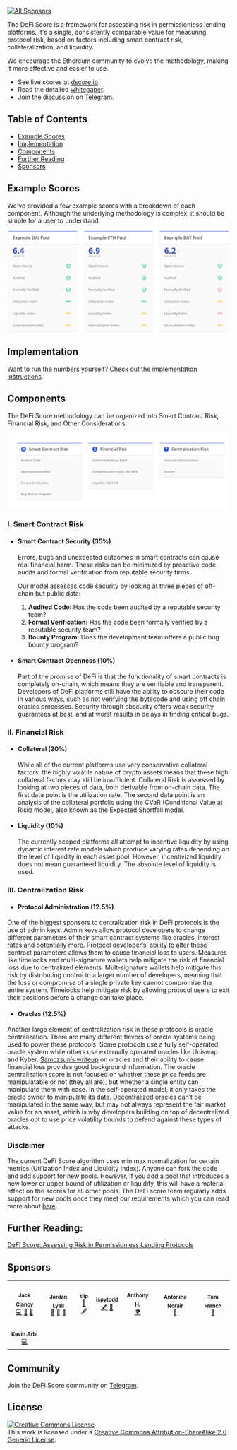 [![All Sponsors](https://img.shields.io/badge/all_sponsors-6-orange.svg?style=flat-square)](#sponsors)


The DeFi Score is a framework for assessing risk in permissionless lending platforms. It's a single, consistently comparable value for measuring protocol risk, based on factors including smart contract risk, collateralization, and liquidity.

We encourage the Ethereum community to evolve the methodology, making it more effective and easier to use.

* See live scores at [dscore.io](https://dscore.io).
* Read the detailed [whitepaper](whitepaper.md).
* Join the discussion on [Telegram](https://t.me/dscore).

## Table of Contents
* [Example Scores](#example-scores)
* [Implementation](#implementation)
* [Components](#components)
* [Further Reading](#further-reading)
* [Sponsors](#sponsors)

## Example Scores
We've provided a few example scores with a breakdown of each component. Although the underlying methodology is complex, it should be simple for a user to understand.

<img src="assets/images/dscore-example.png" alt="DeFi Score Examples">

## Implementation
Want to run the numbers yourself? Check out the [implementation instructions](implementation).

## Components
The DeFi Score methodology can be organized into Smart Contract Risk, Financial Risk, and Other Considerations.

<img src="assets/images/dscore-components.png" alt="DeFi Score Banner Components">

### I. Smart Contract Risk

* #### Smart Contract Security (35%)
  Errors, bugs and unexpected outcomes in smart contracts can cause real financial harm. These risks can be minimized by proactive code audits and formal verification from reputable security firms.

  Our model assesses code security by looking at three pieces of off-chain but public data:

  1. **Audited Code:** Has the code been audited by a reputable security team?
  2. **Formal Verification:** Has the code been formally verified by a reputable security team?
  3. **Bounty Program:** Does the development team offers a public bug bounty program?

* #### Smart Contract Openness (10%)
  Part of the promise of DeFi is that the functionality of smart contracts is completely on-chain, which means they are verifiable and transparent. Developers of DeFi platforms still have the ability to obscure their code in various ways, such as not verifying the bytecode and using off chain oracles processes. Security through obscurity offers weak security guarantees at best, and at worst results in delays in finding critical bugs.

### II. Financial Risk

* #### Collateral (20%)
  While all of the current platforms use very conservative collateral factors, the highly volatile nature of crypto assets means that these high collateral factors may still be insufficient. Collateral Risk is assessed by looking at two pieces of data, both derivable from on-chain data. The first data point is the utilization rate. The second data point is an analysis of the collateral portfolio using the CVaR (Conditional Value at Risk) model, also known as the Expected Shortfall model.

* #### Liquidity (10%)
  The currently scoped platforms all attempt to incentive liquidity by using dynamic interest rate models which produce varying rates depending on the level of liquidity in each asset pool. However, incentivized liquidity does not mean guaranteed liquidity. The absolute level of liquidity is used. 

### III. Centralization Risk

* #### Protocol Administration (12.5%)

One of the biggest sponsors to centralization risk in DeFi protocols is the use of admin keys. Admin keys allow protocol developers to change different parameters of their smart contract systems like oracles, interest rates and potentially more. Protocol developer’s’ ability to alter these contract parameters allows them to cause financial loss to users. Measures like timelocks and multi-signature wallets help mitigate the risk of financial loss due to centralized elements. Mult-signature wallets help mitigate this risk by distributing control to a larger number of developers, meaning that the loss or compromise of a single private key cannot compromise the entire system. Timelocks help mitigate risk by allowing protocol users to exit their positions before a change can take place.

* #### Oracles (12.5%)

Another large element of centralization risk in these protocols is oracle centralization. There are many different flavors of oracle systems being used to power these protocols. Some protocols use a fully self-operated oracle system while others use externally operated oracles like Uniswap and Kyber. [Samczsun’s writeup](https://samczsun.com/taking-undercollateralized-loans-for-fun-and-for-profit/) on oracles and their ability to cause financial loss provides good background information. The oracle centralization score is not focused on whether these price feeds are manipulatable or not (they all are), but whether a single entity can manipulate them with ease. In the self-operated model, it only takes the oracle owner to manipulate its data. Decentralized oracles can’t be manipulated in the same way, but may not always represent the fair market value for an asset, which is why developers building on top of decentralized oracles opt to use price volatility bounds to defend against these types of attacks.


### Disclaimer

The current DeFi Score algorithm uses min max normalization for certain metrics (Utilization Index and Liquidity Index). Anyone can fork the code and add support for new pools. However, if you add a pool that introduces a new lower or upper bound of utilization or liquidity, this will have a material effect on the scores for all other pools. The DeFi score team regularly adds support for new pools once they meet our requirements which you can read more about [here](https://github.com/jbluv/dscore/blob/master/pool-support-threshold.md).

## Further Reading:
[DeFi Score: Assessing Risk in Permissionless Lending Protocols](whitepaper.md)



## Sponsors
<!-- ALL-SPONSORS-LIST:START - Do not remove or modify this section -->
<!-- prettier-ignore-start -->
<!-- markdownlint-disable -->
<table>
  <tr>
    <td align="center"><a href="https://github.com/jclancy93"><img src="https://avatars2.githubusercontent.com/u/7850202?v=4" width="100px;" alt=""/><br /><sub><b>Jack Clancy</b></sub></a><br /><a href="https://github.com/jbluv/dscore/commits?author=jclancy93" title="Code">💻</a> <a href="https://github.com/jbluv/dscore/commits?author=jclancy93" title="Documentation">📖</a> <a href="#talk-jclancy93" title="Talks">📢</a></td>
    <td align="center"><a href="https://twitter.com/JordanLyall"><img src="https://avatars0.githubusercontent.com/u/999289?v=4" width="100px;" alt=""/><br /><sub><b>Jordan Lyall</b></sub></a><br /><a href="#projectManagement-jordanlyall" title="Project Management">📆</a> <a href="https://github.com/jbluv/dscore/commits?author=jordanlyall" title="Documentation">📖</a> <a href="#design-jordanlyall" title="Design">🎨</a></td>
    <td align="center"><a href="https://github.com/flamingYawn"><img src="https://avatars3.githubusercontent.com/u/11626601?v=4" width="100px;" alt=""/><br /><sub><b>tlip</b></sub></a><br /><a href="#design-flamingYawn" title="Design">🎨</a> <a href="#content-flamingYawn" title="Content">🖋</a></td>
    <td align="center"><a href="https://github.com/ispytodd"><img src="https://avatars2.githubusercontent.com/u/29828992?v=4" width="100px;" alt=""/><br /><sub><b>ispytodd</b></sub></a><br /><a href="#content-ispytodd" title="Content">🖋</a> <a href="#blog-ispytodd" title="Blogposts">📝</a></td>
    <td align="center"><a href="https://github.com/anthonyhuanggr"><img src="https://avatars0.githubusercontent.com/u/7041796?v=4" width="100px;" alt=""/><br /><sub><b>Anthony H.</b></sub></a><br /><a href="#translation-anthonyhuanggr" title="Translation">🌍</a></td>
    <td align="center"><a href="https://github.com/antonina-cherednichenko"><img src="https://avatars0.githubusercontent.com/u/1220854?v=4" width="100px;" alt=""/><br /><sub><b>Antonina Norair</b></sub></a><br /><a href="https://github.com/jbluv/dscore/commits?author=antonina-cherednichenko" title="Documentation">📖</a></td>
    <td align="center"><a href="https://github.com/TomAFrench"><img src="https://avatars3.githubusercontent.com/u/15848336?v=4" width="100px;" alt=""/><br /><sub><b>Tom French</b></sub></a><br /><a href="https://github.com/jbluv/dscore/commits?author=TomAFrench" title="Documentation">📖</a></td>
  </tr>
  <tr>
    <td align="center"><a href="https://github.com/karbica"><img src="https://avatars3.githubusercontent.com/u/8563742?v=4" width="100px;" alt=""/><br /><sub><b>Kevin Arbi</b></sub></a><br /><a href="https://github.com/jbluv/dscore/commits?author=karbica" title="Code">💻</a></td>
  </tr>
</table>

<!-- markdownlint-enable -->
<!-- prettier-ignore-end -->
<!-- ALL-SPONSORS-LIST:END -->

## Community
Join the DeFi Score community on [Telegram](https://t.me/dscore).

## License
<a rel="license" href="http://creativecommons.org/licenses/by-sa/2.0/"><img alt="Creative Commons License" style="border-width:0" src="https://i.creativecommons.org/l/by-sa/2.0/80x15.png" /></a><br />This work is licensed under a <a rel="license" href="http://creativecommons.org/licenses/by-sa/2.0/">Creative Commons Attribution-ShareAlike 2.0 Generic License</a>.
